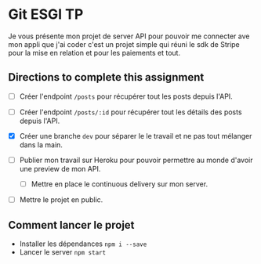 # Git ESGI TP

Je vous présente mon projet de server API pour pouvoir me connecter ave mon appli que j'ai coder c'est un projet simple qui réuni le sdk de Stripe pour la mise en relation et pour les paiements et tout.

## Directions to complete this assignment

- [ ] Créer l'endpoint `/posts` pour récupérer tout les posts depuis l'API.
- [ ] Créer l'endpoint `/posts/:id`	pour récupérer tout les	détails des posts depuis l'API.
- [x] Créer une branche `dev` pour séparer le le travail et ne pas tout mélanger dans la main.
- [ ] Publier mon travail sur Heroku pour pouvoir permettre au monde d'avoir une preview de mon API.
  - [ ] Mettre en place le continuous delivery sur mon server.
 - [ ] Mettre le projet en public.


## Comment lancer le projet

- Installer les dépendances `npm i --save`
- Lancer le server `npm start`